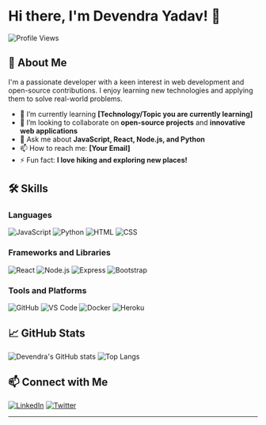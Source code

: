 # Hi there, I'm Devendra Yadav! 👋

![Profile Views](https://komarev.com/ghpvc/?username=Yadav-Devendra&color=blue)

## 🚀 About Me

I'm a passionate developer with a keen interest in web development and open-source contributions. I enjoy learning new technologies and applying them to solve real-world problems.

- 🌱 I’m currently learning **[Technology/Topic you are currently learning]**
- 👯 I’m looking to collaborate on **open-source projects** and **innovative web applications**
- 💬 Ask me about **JavaScript, React, Node.js, and Python**
- 📫 How to reach me: **[Your Email]**
- ⚡ Fun fact: **I love hiking and exploring new places!**

## 🛠️ Skills

### Languages
![JavaScript](https://img.shields.io/badge/-JavaScript-05122A?style=flat&logo=javascript)
![Python](https://img.shields.io/badge/-Python-05122A?style=flat&logo=python)
![HTML](https://img.shields.io/badge/-HTML-05122A?style=flat&logo=html5)
![CSS](https://img.shields.io/badge/-CSS-05122A?style=flat&logo=css3)

### Frameworks and Libraries
![React](https://img.shields.io/badge/-React-05122A?style=flat&logo=react)
![Node.js](https://img.shields.io/badge/-Node.js-05122A?style=flat&logo=node.js)
![Express](https://img.shields.io/badge/-Express-05122A?style=flat&logo=express)
![Bootstrap](https://img.shields.io/badge/-Bootstrap-05122A?style=flat&logo=bootstrap)

### Tools and Platforms
![GitHub](https://img.shields.io/badge/-GitHub-05122A?style=flat&logo=github)
![VS Code](https://img.shields.io/badge/-VS%20Code-05122A?style=flat&logo=visual-studio-code)
![Docker](https://img.shields.io/badge/-Docker-05122A?style=flat&logo=docker)
![Heroku](https://img.shields.io/badge/-Heroku-05122A?style=flat&logo=heroku)

## 📈 GitHub Stats

![Devendra's GitHub stats](https://github-readme-stats.vercel.app/api?username=Yadav-Devendra&show_icons=true&theme=radical)
![Top Langs](https://github-readme-stats.vercel.app/api/top-langs/?username=Yadav-Devendra&layout=compact&theme=radical)

## 📫 Connect with Me

[![LinkedIn](https://img.shields.io/badge/-LinkedIn-05122A?style=flat&logo=linkedin)](https://www.linkedin.com/in/Yadav-Devendra/)
[![Twitter](https://img.shields.io/badge/-Twitter-05122A?style=flat&logo=twitter)](https://twitter.com/Yadav-Devendra)

---
